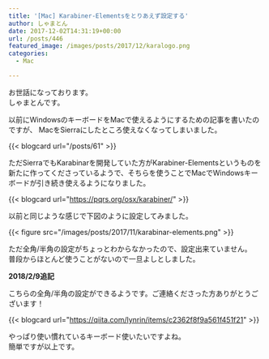 ```yaml
---
title: '[Mac] Karabiner-Elementsをとりあえず設定する'
author: しゃまとん
date: 2017-12-02T14:31:19+00:00
url: /posts/446
featured_image: /images/posts/2017/12/karalogo.png
categories:
  - Mac

---
```

お世話になっております。  
しゃまとんです。

以前にWindowsのキーボードをMacで使えるようにするための記事を書いたのですが、
MacをSierraにしたところ使えなくなってしまいました。

{{< blogcard url="/posts/61" >}}

ただSierraでもKarabinarを開発していた方がKarabiner-Elementsというものを新たに作ってくださっているようで、そちらを使うことでMacでWindowsキーボードが引き続き使えるようになりました。

{{< blogcard url="https://pqrs.org/osx/karabiner/" >}}

以前と同じような感じで下図のように設定してみました。

{{< figure src="/images/posts/2017/11/karabinar-elements.png" >}}

ただ全角/半角の設定がちょっとわからなかったので、設定出来ていません。  
普段からほとんど使うことがないので一旦よしとしました。

**2018/2/9追記**

こちらの全角/半角の設定ができるようです。ご連絡くださった方ありがとうございます！

{{< blogcard url="https://qiita.com/lynrin/items/c2362f8f9a561f451f21" >}}

やっぱり使い慣れているキーボード使いたいですよね。  
簡単ですが以上です。
